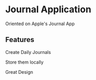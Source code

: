 
# Journal Application

Oriented on Apple's Journal App

## Features

Create Daily Journals 

Store them locally

Great Design
